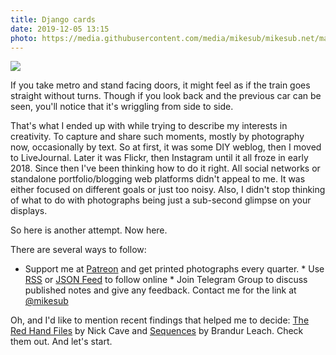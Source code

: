 ```yaml
---
title: Django cards
date: 2019-12-05 13:15
photo: https://media.githubusercontent.com/media/mikesub/mikesub.net/master/photos/window.jpg
---
```


![](https://media.githubusercontent.com/media/mikesub/mikesub.net/master/photos/window.jpg)

If you take metro and stand facing doors, it might feel as if the train goes straight without turns. Though if you look back and the previous car can be seen, you'll notice that it's wriggling from side to side.

That's what I ended up with while trying to describe my interests in creativity. To capture and share such moments, mostly by photography now, occasionally by text. So at first, it was some DIY weblog, then I moved to LiveJournal. Later it was Flickr, then Instagram until it all froze in early 2018. Since then I've been thinking how to do it right. All social networks or standalone portfolio/blogging web platforms didn't appeal to me. It was either focused on different goals or just too noisy. Also, I didn't stop thinking of what to do with photographs being just a sub-second glimpse on your displays.

So here is another attempt. Now here.

There are several ways to follow:

* Support me at [Patreon](https://patreon.com/djangocards) and get printed photographs every quarter.
* Use [RSS](https://mikesub.net/blog/rss.xml) or [JSON Feed](https://mikesub.net/blog/feed.json) to follow online
* Join Telegram Group to discuss published notes and give any feedback. Contact me for the link at [@mikesub](https://telegram.me/mikesub)

Oh, and I'd like to mention recent findings that helped me to decide: [The Red Hand Files](https://www.theredhandfiles.com/) by Nick Cave and [Sequences](https://brandur.org/sequences-project) by Brandur Leach. Check them out. And let's start.
